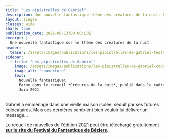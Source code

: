```yaml
---
title: "Les pipistrelles de Gabriel"
description: Une nouvelle fantastique thème des créatures de la nuit. Parue en juin 2021 dans le recueil Crétures de la nuit, publié dans le cadre du Festival du Fantastique de Béziers
layout: single
classes: wide
share: true
publication_date: 2021-06-13T00:00:00Z
excerpt: |
  Une nouvelle fantastique sur le thème des créatures de la nuit
header:
  teaser: /assets/images/publications/les-pipistrelles-de-gabriel-teaser.png
sidebar:
  - title: "Les pipistrelles de Gabriel"
    image: /assets/images/publications/les-pipistrelles-de-gabriel-cover.jpg
    image_alt: "couverture"
    text: |
      Nouvelle fantastique\
      Parue dans le recueil *Crétures de la nuit*, publié dans le cadre du Festival du Fantastique de Béziers\
      Juin 2021
---
```


Gabriel a emménagé dans une vieille maison isolée, séduit par ses futures colocataires. Mais ces dernières semblent bien vouloir lui délivrer un message&hellip;

Le recueil de nouvelles de l'édition 2021 peut être téléchargé gratuitement **<a href="http://epub.festival-fantastique.fr/ffb2021.epub" target="_blank">sur le site du Festival du Fantastique de Béziers</a>**.
